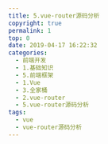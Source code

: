 ```yaml
---
title: 5.vue-router源码分析
copyright: true
permalink: 1
top: 0
date: 2019-04-17 16:22:32
categories:
  - 前端开发
  - 1.基础知识
  - 5.前端框架
  - 1.Vue
  - 3.全家桶
  - 2.vue-router
  - 5.vue-router源码分析
tags:
  - vue
  - vue-router源码分析
---
```

